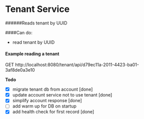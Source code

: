 # Tenant Service
######Reads tenant by UUID

####Can do:
- read tenant by UUID

#### Example reading a tenant
GET http://localhost:8080/tenant/api/d79ec11a-2011-4423-ba01-3af8de0a3e10

**Todo**
- [x] migrate tenant db from account [done]
- [x] update account service not to use tenant [done]
- [x] simplify account response [done]
- [ ] add warm up for DB on startup
- [x] add health check for first record [done]